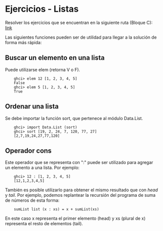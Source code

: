 # Ejercicios - Listas
Resolver los ejercicios que se encuentran en la siguiente ruta (Bloque C):
[link](https://github.com/ulima-lp/ejercicios-20231-fs/blob/main/03.md)

Las siguientes funciones pueden ser de utilidad para llegar a la solución de forma más rápida:

## Buscar un elemento en una lista
Puede utilizarse elem (retorna V o F).

```
    ghci> elem 12 [1, 2, 3, 4, 5]
    False
    ghci> elem 5 [1, 2, 3, 4, 5]
    True
``` 

## Ordenar una lista
Se debe importar la función sort, que pertenece al módulo Data.List.

```
    ghci> import Data.List (sort)
    ghci> sort [19, 2, 24, 7, 120, 77, 27]
    [2,7,19,24,27,77,120]
```

## Operador cons

Este operador que se representa con ":" puede ser utilizado para agregar un elemento a una lista. Por ejemplo:
```
    ghci> 12 : [1, 2, 3, 4, 5]
    [12,1,2,3,4,5]
```

También es posible utilizarlo para obtener el mismo resultado que con *head* y *tail*. Por ejemplo, podemos replantear la recursión del programa de suma de números de esta forma:

```
    sumList list (x : xs) = x + sumList(xs)
```

En este caso x representa el primer elemento (head) y xs (plural de x) representa el resto de elementos (tail).


